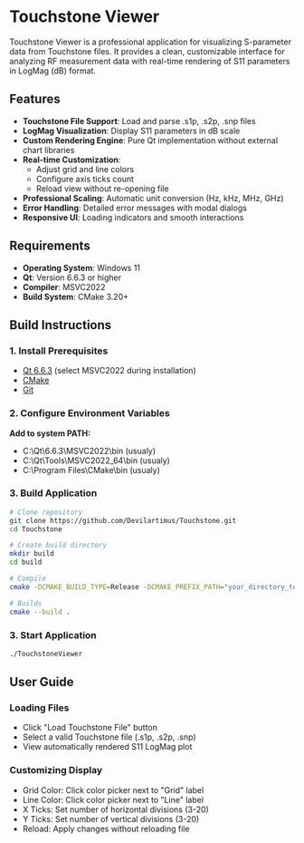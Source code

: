 # Touchstone Viewer

Touchstone Viewer is a professional application for visualizing S-parameter data from Touchstone files. It provides a clean, customizable interface for analyzing RF measurement data with real-time rendering of S11 parameters in LogMag (dB) format.

## Features

- **Touchstone File Support**: Load and parse .s1p, .s2p, .snp files
- **LogMag Visualization**: Display S11 parameters in dB scale
- **Custom Rendering Engine**: Pure Qt implementation without external chart libraries
- **Real-time Customization**:
  - Adjust grid and line colors
  - Configure axis ticks count
  - Reload view without re-opening file
- **Professional Scaling**: Automatic unit conversion (Hz, kHz, MHz, GHz)
- **Error Handling**: Detailed error messages with modal dialogs
- **Responsive UI**: Loading indicators and smooth interactions

## Requirements

- **Operating System**: Windows 11
- **Qt**: Version 6.6.3 or higher
- **Compiler**: MSVC2022
- **Build System**: CMake 3.20+

## Build Instructions

### 1. Install Prerequisites

- [Qt 6.6.3](https://www.qt.io/download-qt-installer) (select MSVC2022 during installation)
- [CMake](https://cmake.org/download/)
- [Git](https://git-scm.com/downloads)

### 2. Configure Environment Variables

**Add to system PATH:**

- C:\Qt\6.6.3\MSVC2022\bin (usualy)
- C:\Qt\Tools\MSVC2022_64\bin (usualy)
- C:\Program Files\CMake\bin (usualy)



### 3. Build Application

```bash
# Clone repository
git clone https://github.com/Devilartimus/Touchstone.git
cd Touchstone

# Create build directory
mkdir build
cd build

# Compile
cmake -DCMAKE_BUILD_TYPE=Release -DCMAKE_PREFIX_PATH="your_directory_to_cmake" ..

# Builds
cmake --build .
```

### 3. Start Application
```bash
./TouchstoneViewer
```


## User Guide
### Loading Files

- Click "Load Touchstone File" button
- Select a valid Touchstone file (.s1p, .s2p, .snp)
- View automatically rendered S11 LogMag plot


### Customizing Display

- Grid Color: Click color picker next to "Grid" label
- Line Color: Click color picker next to "Line" label
- X Ticks: Set number of horizontal divisions (3-20)
- Y Ticks: Set number of vertical divisions (3-20)
- Reload: Apply changes without reloading file
